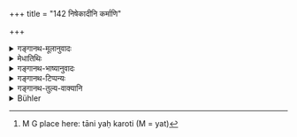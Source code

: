 +++
title = "142 निषेकादीनि कर्माणि"

+++

<details><summary>गङ्गानथ-मूलानुवादः</summary>

That Brāhmaṇa, who performs, in the prescribed manner, one’s sacramental rites beginning with the rites of impregnation, and supports him with food, is called the “Guru,” “Mentor.”—(142)
</details>

<details><summary>मेधातिथिः</summary>

निषेकग्रहणात् पितुर् अयं गुरुत्वोपदेशः । **निषेको** रेतःसेकः, स आदिर् येषां कर्मणाम् । **आदि**ग्रहणात् सर्वे संस्कारा गृह्यन्ते । तानि **यः करोत्य् अन्नेन च यः संभावयति** संवर्धयति । "चैवेनम्" इति वा पाठः । अर्थस् तु स एव, अन्नेनैव संभावनोपपत्तेः । अर्थान्तरनिर्देशः एनं कुमारम् ।

- <u>ननु</u> चान्वादेशः । न चेह कुमारस्य पूर्वम् उपदेशः । <u>नैवम्</u> । कस्यान्यस्य **निषेकादीनि** क्रियन्ते ।[^३९६] सामर्थ्याद् अपि निर्देशो न निर्देशत एव । तानि **यः करोति** । एवम् आभ्यां गुणाभ्यां हीनः केवलजनकत्वे पितैव भवति न गुरुः । न चैवं मन्तव्यम् असति गुरुत्वे नासौ मान्यः । सर्वप्रथमम् असाव् एव मान्यः । तथा च भगवान् व्यासः- 


[^३९६]:
     M G place here: tāni yaḥ karoti (M = yat)

- प्रभुः शरीरप्रभवः प्रियकृत् प्राणदो गुरुः ।

- हितानाम् उपदेष्टा च प्रथ्यक्षं दैवतं पिता ॥ इति ।

**विप्र**ग्रहणं प्रदर्शनार्थम् ॥ २.१४२ ॥
</details>

<details><summary>गङ्गानथ-भाष्यानुवादः</summary>

The mention of the ‘Rites of Impregnation’ indicates that the present verse lays down the fact of the Father being a ‘Mentor.’

‘*Niṣeka*’ ‘Impregnation,’ is the ‘Sprinkling of the semen’:—those acts of which the ‘Impregnation’ is the first or beginning; the term ‘beginning’ shows that all the Sacramental Rites are meant.

He who performs these rites and also ‘*supports*’—fosters—‘*with food*.’

‘*Chaivainam*’ is another reading (for ‘*cānnena*’). The meaning remains the same; as ‘supporting’ can be done only by means of *food*. The only additional sense obtained from this other reading is the reference, by means of the pronoun ‘*enam*,’ to the boy.

“As a matter of fact, ‘*enam* is only a relative pronoun; and the ‘Boy’ does not appear anywhere here as its antecedent.”

There is no force in this; for whom else (if not for the *boy*) are the Kites of Impregnation and the rest performed? And ‘reference’ is often only *implied*, not always expressly stated.

He who does not fulfil these two conditions, but gives one birth, is only a ‘progenitor,’ not a ‘mentor.’ Nor should the notion be entertained that, not being a ‘mentor,’ he should not be respected; as a matter of fact, he is the very first to deserve respect; as says the revered Vyāsa—‘The Father is the master, the source of the body, the benefactor, the life-giver, the mentor, the advisor, of all that is good, the visible God.’

The mention of the ‘*Brāhmaṇa*’ is only illustrative.—(142)
</details>

<details><summary>गङ्गानथ-टिप्पन्यः</summary>

This verse is quoted in *Parāśaramādhava* (Ācāra, p. 302) as defining
the ‘*guru*’, the clasping of whose feet has been prescribed;—also in
the *Prāyaścitta-kāṇḍa* of the same work (p. 259), in support of the
view that the term ‘*guru*’ denotes primarily the *father* only;—in
*Vīramitrodaya* (Saṃskāra, p. 477), which adds the following explanatory
notes:—‘*Niṣeka*’—the rites of conception; and the sacramental rites
referred to are those beginning with these and ending with the
‘imparting of the Veda’;—‘*sambhāvayati*’ means *nourishes*. The
performance of the rites of conception alone is sufficient to entitle
the man to the title of ‘*guru*’; the other qualifications have been
added only with a view to indicate that the person referred to here
deserves higher honor than the Ācārya;—such is the view of Śūlapāṇi.

*Madanapārijāta* (p. 31) on the other hand, states that the term
‘*vipraḥ*’ stands here for the *Father*; from which it follows that a
father who does not fulfil the conditions stated is not a ‘*guru*’ at
all.

The verse is also quoted in *Mitākṣarā* (on 3.- 259, p. 1297) in support
of the view that the term ‘*guru'* primarly denotes the *Father*, the
title ‘*guru '* belonging to the person who performs the conception and
other rites, *i.e*., the progenitor himself;—in *Nṛsiṃhaprasāda*
(Prāyaścitta, p. 11 b);—in *Smṛticandrikā* (Saṃskāra, p. 88), which
explains ‘*niṣeka*’ as *garbhādhāna*, and adds that ‘*annasambhāvana*’
includes the ‘teaching of Veda’ also;—in *Saṃskāramayūkha* (p. 44), to
the effect that the Father alone is the ‘*guru*’;—in *Smṛtisāroddhāra*
(p. 356) to the same effect;—and in *Prāyaścittaviveka* (p. 128) to the
same effect; but it combats the view that the *Father* only is entitled
to be called ‘*guru*’.
</details>

<details><summary>गङ्गानथ-तुल्य-वाक्यानि</summary>

See also Manu, 149.

*Yājñavalkya*, 1.34.—‘He is the *Guru* who, having performed all the
rites, imparts the Veda to the pupil.’

*Yama* (Vīramitrodaya-Saṃskāra, p. 478).—‘He is a *Guru* who is fully
equipped with knowledge of the Veda, has excellent character, with
senses under control.’

*Hārīta* (Parāśaramādhava, p. 303),

*Devala* (Aparārka, p. 65),

‘The sub-teacher, the father, the elder brother, the king, the maternal
uncle, the father-in-law, the protector, the maternal and paternal
grand-fathers, the uncle, one of the superior caste,—these are *gurus*
among males. The mother, the maternal and paternal grandmothers, the
teacher’s wife, the uterine sisters of the father and of the mother, the
mother-in-law, and the elderly nurse,—these are *gurus* among females,’

*Vyāsa* (Aparārka, p. 65).—‘Maternal grandfather, maternal uncle,
paternal uncle, father-in-law are *gurus*; the elder brother, the
Accomplished Student and the Ṛtvik are to be inspected like the *guru*.
The mother’s sister, the maternal aunt, the mother-in-law, the nurse,
the father’s sister, the paternal grandmother, the paternal aunt and the
teacher’s wife are to be treated as the mother.’
</details>

<details><summary>Bühler</summary>

142	That Brahmana, who performs in accordance with the rules (of the Veda) the rites, the Garbhadhana (conception-rite), and so forth, and gives food (to the child), is called the Guru (the venerable one).
</details>
